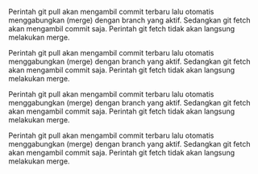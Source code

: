 Perintah git pull akan mengambil commit terbaru lalu otomatis menggabungkan (merge) dengan branch yang aktif.
Sedangkan git fetch akan mengambil commit saja. Perintah git fetch tidak akan langsung melakukan merge.

Perintah git pull akan mengambil commit terbaru lalu otomatis menggabungkan (merge) dengan branch yang aktif.
Sedangkan git fetch akan mengambil commit saja. Perintah git fetch tidak akan langsung melakukan merge.


Perintah git pull akan mengambil commit terbaru lalu otomatis menggabungkan (merge) dengan branch yang aktif.
Sedangkan git fetch akan mengambil commit saja. Perintah git fetch tidak akan langsung melakukan merge.



Perintah git pull akan mengambil commit terbaru lalu otomatis menggabungkan (merge) dengan branch yang aktif.
Sedangkan git fetch akan mengambil commit saja. Perintah git fetch tidak akan langsung melakukan merge.